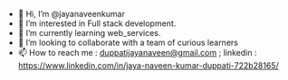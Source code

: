 - 👋 Hi, I’m @jayanaveenkumar
- 👀 I’m interested in Full stack development.
- 🌱 I’m currently learning web_services.
- 💞️ I’m looking to collaborate with a team of curious learners
- 📫 How to reach me : duppatijayanaveen@gmail.com ; linkedin : https://www.linkedin.com/in/jaya-naveen-kumar-duppati-722b28165/

<!---
jayanaveenkumar/jayanaveenkumar is a ✨ special ✨ repository because its `README.md` (this file) appears on your GitHub profile.
You can click the Preview link to take a look at your changes.
--->
